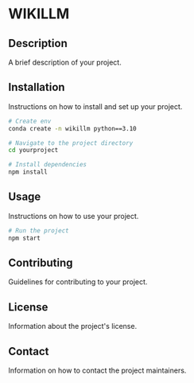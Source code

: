 # WIKILLM

## Description
A brief description of your project.

## Installation
Instructions on how to install and set up your project.

```bash
# Create env
conda create -n wikillm python==3.10

# Navigate to the project directory
cd yourproject

# Install dependencies
npm install
```

## Usage
Instructions on how to use your project.

```bash
# Run the project
npm start
```

## Contributing
Guidelines for contributing to your project.

## License
Information about the project's license.

## Contact
Information on how to contact the project maintainers.
